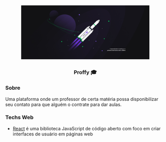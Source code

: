 <h1 align="center">
	<img alt="Proffy" src=".github/proffy.jpg" width="80%" />
</h1>

<h3 align="center">
  Proffy 🎓
</h3>


### Sobre
Uma plataforma onde um professor de certa matéria possa disponibilizar seu contato para que alguém o contrate para dar aulas.

### Techs Web
- [React](https://pt-br.reactjs.org/) é uma biblioteca JavaScript de código aberto com foco em criar interfaces de usuário em páginas web
